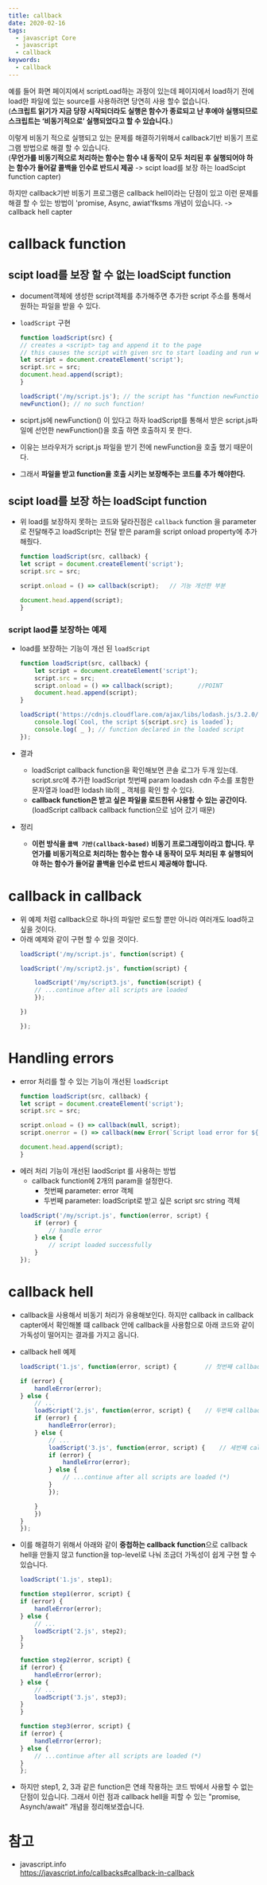 ```yaml
---
title: callback
date: 2020-02-16
tags:
  - javascript Core
  - javascript
  - callback
keywords:
  - callback
---
```




예를 들어 화면 페이지에서 scriptLoad하는 과정이 있는데 페이지에서 load하기 전에 load한 파일에 있는 source를 사용하려면 당연히 사용 할수 없습니다.  
(**스크립트 읽기가 지금 당장 시작되더라도 실행은 함수가 종료되고 난 후에야 실행되므로 스크립트는 ‘비동기적으로’ 실행되었다고 할 수 있습니다.**)

이렇게 비동기 적으로 실행되고 있는 문제를 해결하기위해서 callback기반 비동기 프로그램 방법으로 해결 할 수 있습니다.  
(**무언가를 비동기적으로 처리하는 함수는 함수 내 동작이 모두 처리된 후 실행되어야 하는 함수가 들어갈 콜백을 인수로 반드시 제공** -> scipt load를 보장 하는 loadScipt function capter)

하지만 callback기반 비동기 프로그램은 callback hell이라는 단점이 있고 이런 문제를 해결 할 수 있는 방법이 'promise, Async, awiat'fksms 개념이 있습니다. -> callback hell capter



# callback function 
## scipt load를 보장 할 수 없는 loadScipt function
* document객체에 생성한 script객체를 추가해주면 추가한 script 주소를 통해서 원하는 파일을 받을 수 있다.
* `loadScript` 구현
    ```js
    function loadScript(src) {
    // creates a <script> tag and append it to the page
    // this causes the script with given src to start loading and run when complete
    let script = document.createElement('script');
    script.src = src;
    document.head.append(script);
    }
    ```

    ```js
    loadScript('/my/script.js'); // the script has "function newFunction() {…}
    newFunction(); // no such function!
    ````
* sciprt.js에 newFunction() 이 있다고 하자 loadScript를 통해서 받은 script.js파일에 선언한 newFunction()을 호출 하면 호출하지 못 한다.
* 이유는 브라우저가 script.js 파일을 받기 전에 newFunction을 호출 했기 때문이다.
* 그래서 **파일을 받고 function을 호출 시키는 보장해주는 코드를 추가 해야한다.**

## scipt load를 보장 하는 loadScipt function
* 위 load를 보장하지 못하는 코드와 달라진점은 `callback` function 을 parameter로 전달해주고 loadScript는 전달 받은 param을 script onload property에 추가해줬다.
    ```js
    function loadScript(src, callback) {
    let script = document.createElement('script');
    script.src = src;

    script.onload = () => callback(script);   // 기능 개선한 부분

    document.head.append(script);
    }
    ```

### script laod를 보장하는 예제
* load를 보장하는 기능이 개선 된 `loadScript`
    ```js
    function loadScript(src, callback) {
        let script = document.createElement('script');
        script.src = src;
        script.onload = () => callback(script);       //POINT
        document.head.append(script);
    }

    loadScript('https://cdnjs.cloudflare.com/ajax/libs/lodash.js/3.2.0/lodash.js', script => {
        console.log(`Cool, the script ${script.src} is loaded`);
        console.log( _ ); // function declared in the loaded script
    });
    ```
* 결과 
    - loadScript callback function을 확인해보면 콘솔 로그가 두개 있는데. script.src에 추가한 loadScript 첫번째 param loadash cdn 주소를 포함한 문자열과 load한 lodash lib의 _ 객체를 확인 할 수 있다.
    - **callback function은 받고 싶은 파일을 로드한뒤 사용할 수 있는 공간이다.**(loadScript callback callback function으로 넘어 갔기 때문)

* 정리 
    - **이런 방식을 `콜백 기반(callback-based)` 비동기 프로그래밍이라고 합니다. 무언가를 비동기적으로 처리하는 함수는 함수 내 동작이 모두 처리된 후 실행되어야 하는 함수가 들어갈 콜백을 인수로 반드시 제공해야 합니다.**

# callback in callback 
* 위 예제 처럼 callback으로 하나의 파일만 로드할 뿐만 아니라 여러개도 load하고 싶을 것이다. 
* 아래 예제와 같이 구현 할 수 있을 것이다.
    ```js
    loadScript('/my/script.js', function(script) {

    loadScript('/my/script2.js', function(script) {

        loadScript('/my/script3.js', function(script) {
        // ...continue after all scripts are loaded
        });

    })

    });
    ```

# Handling errors 
* error 처리를 할 수 있는 기능이 개선된 `loadScript`
    ```js
    function loadScript(src, callback) {
    let script = document.createElement('script');
    script.src = src;

    script.onload = () => callback(null, script);
    script.onerror = () => callback(new Error(`Script load error for ${src}`));

    document.head.append(script);
    }
    ```
* 에러 처리 기능이 개선된 laodScript 를 사용하는 방법
    - callback function에 2개의 param을 설정한다.
        - 첫번째 parameter: error 객체
        - 두번째 parameter: loadScript로 받고 싶은 script src string 객체
    ```js
    loadScript('/my/script.js', function(error, script) {
        if (error) {
            // handle error
        } else {
            // script loaded successfully
        }
    });
    ```

# callback hell
* callback을 사용해서 비동기 처리가 유용해보인다. 하지만 callback in callback capter에서 확인해볼 떄 callback 안에 callback을 사용함으로 아래 코드와 같이 가독성이 떨어지는 결과를 가지고 옵니다.

* callback hell 예제
    ```js
    loadScript('1.js', function(error, script) {        // 첫번째 callback

    if (error) {
        handleError(error);
    } else {
        // ...
        loadScript('2.js', function(error, script) {    // 두번째 callback
        if (error) {
            handleError(error);
        } else {
            // ...
            loadScript('3.js', function(error, script) {    // 세번째 callback
            if (error) {
                handleError(error);
            } else {
                // ...continue after all scripts are loaded (*)
            }
            });

        }
        })
    }
    });
    ```

* 이를 해결하기 위해서 아래와 같이 **중첩하는 callback function**으로 callback hell을 만들지 않고 function을 top-level로 나눠 조금더 가독성이 쉽게 구현 할 수 있습니다. 
    ```js
    loadScript('1.js', step1);

    function step1(error, script) {
    if (error) {
        handleError(error);
    } else {
        // ...
        loadScript('2.js', step2);
    }
    }

    function step2(error, script) {
    if (error) {
        handleError(error);
    } else {
        // ...
        loadScript('3.js', step3);
    }
    }

    function step3(error, script) {
    if (error) {
        handleError(error);
    } else {
        // ...continue after all scripts are loaded (*)
    }
    };
    ```
* 하지만 step1, 2, 3과 같은 function은 연쇄 작용하는 코드 밖에서 사용할 수 없는 단점이 있습니다. 그래서 이런 점과 callback hell을 피할 수 있는 "promise, Asynch/await" 개념을 정리해보겠습니다.


# 참고 
- javascript.info  
https://javascript.info/callbacks#callback-in-callback